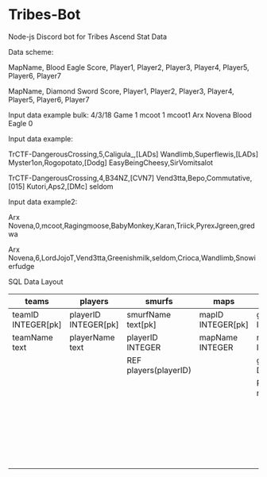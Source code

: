 # Tribes-Bot
Node-js Discord bot for Tribes Ascend Stat Data

Data scheme:

MapName, Blood Eagle Score, Player1, Player2, Player3, Player4, Player5, Player6, Player7

MapName, Diamond Sword Score, Player1, Player2, Player3, Player4, Player5, Player6, Player7

Input data example bulk:
4/3/18	Game 1	mcoot	1	mcoot1	Arx Novena	Blood Eagle	0

Input data example:

TrCTF-DangerousCrossing,5,Caligula_,[LADs] Wandlimb,Superflewis,[LADs] Myster1on,Rogopotato,[Dodg] EasyBeingCheesy,SirVomitsalot

TrCTF-DangerousCrossing,4,B34NZ,[CVN7] Vend3tta,Bepo,Commutative,[015] Kutori,Aps2,[DMc] seldom

Input data example2:

Arx Novena,0,mcoot,Ragingmoose,BabyMonkey,Karan,Triick,PyrexJgreen,gredwa

Arx Novena,6,LordJojoT,Vend3tta,Greenishmilk,seldom,Crioca,Wandlimb,Snowierfudge

SQL Data Layout

| teams  			 | players				| smurfs				| maps				| gameMap				| gameScore				| gamePlayerTeam 		|
| ------------- 	 | ------------- 		| ------------- 		| ------------- 	| ------------- 		| ------------- 		| ------------- 		|
| teamID INTEGER[pk] | playerID INTEGER[pk] | smurfName text[pk]	| mapID INTEGER[pk]	| gameID INTEGER[pk]	| gameID INTEGER[pk]	| gameID INTEGER[pk]  	|
| teamName text  	 | playerName text 		| playerID INTEGER  	| mapName INTEGER  	| mapID INTEGER  		| teamID INTEGER[pk]	| teamID INTEGER  		|
| 				  	 | 				 		| REF players(playerID)	| 				  	| gameDate Date			| score INTEGER  		| playerID INTEGER[pk] 	|
| 				  	 | 				 		| 					  	| 				  	| REF maps(mapID)		| playerID INTEGER		| REF gameMap(gameID) 	|
| 				  	 | 				 		| 						| 				  	| 						| REF gameMap(gameID)   | REF teams(teamID)		|
| 				  	 | 				 		| 						| 				  	| 						| REF teams(teamID)		| REF players(playerID)	|
| 				  	 | 				 		| 						| 				  	| 						| REF players(playerID)	| 						|
